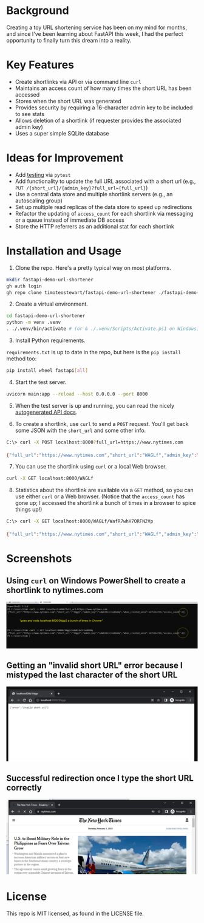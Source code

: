 
# Background

Creating a toy URL shortening service has been on my mind for months, and since I've been learning about FastAPI this week, I had the perfect opportunity to finally turn this dream into a reality.

# Key Features
- Create shortlinks via API or via command line `curl`
- Maintains an access count of how many times the short URL has been accessed
- Stores when the short URL was generated
- Provides security by requiring a 16-character admin key to be included to see stats
- Allows deletion of a shortlink (if requester provides the associated admin key)
- Uses a super simple SQLite database

# Ideas for Improvement
- Add [testing](https://fastapi.tiangolo.com/tutorial/testing/) via `pytest`
- Add functionality to update the full URL associated with a short url (e.g., `PUT /{short_url}/{admin_key}?full_url={full_url}`)
- Use a central data store and multiple shortlink servers (e.g., an autoscaling group)
- Set up multiple read replicas of the data store to speed up redirections
- Refactor the updating of `access_count` for each shortlink via messaging or a queue instead of immediate DB access
- Store the HTTP referrers as an additional stat for each shortlink


# Installation and Usage

1. Clone the repo. Here's a pretty typical way on most platforms.

```bash
mkdir fastapi-demo-url-shortener
gh auth login
gh repo clone timoteostewart/fastapi-demo-url-shortener ./fastapi-demo-url-shortener

```

2. Create a virtual environment.

```bash
cd fastapi-demo-url-shortener
python -m venv .venv
. ./.venv/bin/activate # (or & ./.venv/Scripts/Activate.ps1 on Windows)
```

3. Install Python requirements.

`requirements.txt` is up to date in the repo, but here is the `pip install` method too:

```bash
pip install wheel fastapi[all]
```

4. Start the test server.

```bash
uvicorn main:app --reload --host 0.0.0.0 --port 8000
```

5. When the test server is up and running, you can read the nicely <a href="http://localhost:8000/docs">autogenerated API docs</a>.

6. To create a shortlink, use `curl` to send a `POST` request. You'll get back some JSON with the `short_url` and some other info.

```bash
C:\> curl -X POST localhost:8000?full_url=https://www.nytimes.com

{"full_url":"https://www.nytimes.com","short_url":"WAGLf","admin_key":"WafR7whH7ORFN2Vp","when_created_unix":1675316357,"access_count":0}
```

7. You can use the shortlink using `curl` or a local Web browser.

```bash
curl -X GET localhost:8000/WAGLf
```

8. Statistics about the shortlink are available via a `GET` method, so you can use either `curl` or a Web browser. (Notice that the `access_count` has gone up; I accessed the shortlink a bunch of times in a browser to spice things up!)

```bash
C:\> curl -X GET localhost:8000/WAGLf/WafR7whH7ORFN2Vp

{"full_url":"https://www.nytimes.com","short_url":"WAGLf","admin_key":"WafR7whH7ORFN2Vp","when_created_unix":1675316357,"access_count":6}
```



# Screenshots

## Using `curl` on Windows PowerShell to create a shortlink to nytimes.com

![](./screenshots/get-stats.png)

## Getting an "invalid short URL" error because I mistyped the last character of the short URL

![](./screenshots/invalid-url.png)

## Successful redirection once I type the short URL correctly

![](./screenshots/successful-redirection.png)






# License

This repo is MIT licensed, as found in the LICENSE file.


